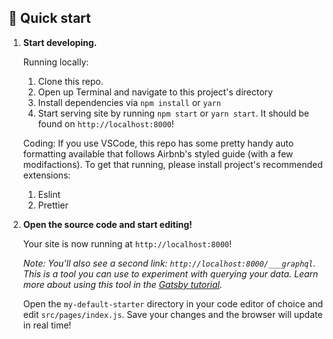 ## 🚀 Quick start

1.  **Start developing.**

    Running locally:

    1. Clone this repo.
    2. Open up Terminal and navigate to this project's directory
    3. Install dependencies via `npm install` or `yarn`
    4. Start serving site by running `npm start` or `yarn start`. It should be found on `http://localhost:8000`!

    Coding:
    If you use VSCode, this repo has some pretty handy auto formatting available that follows Airbnb's styled guide (with a few modifactions). To get that running, please install project's recommended extensions:

    1. Eslint
    2. Prettier

1.  **Open the source code and start editing!**

    Your site is now running at `http://localhost:8000`!

    _Note: You'll also see a second link: _`http://localhost:8000/___graphql`_. This is a tool you can use to experiment with querying your data. Learn more about using this tool in the [Gatsby tutorial](https://www.gatsbyjs.org/tutorial/part-five/#introducing-graphiql)._

    Open the `my-default-starter` directory in your code editor of choice and edit `src/pages/index.js`. Save your changes and the browser will update in real time!
